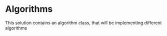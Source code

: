 # Algorithms
This solution contains an algorithm class, that will be implementing different algorithms 
